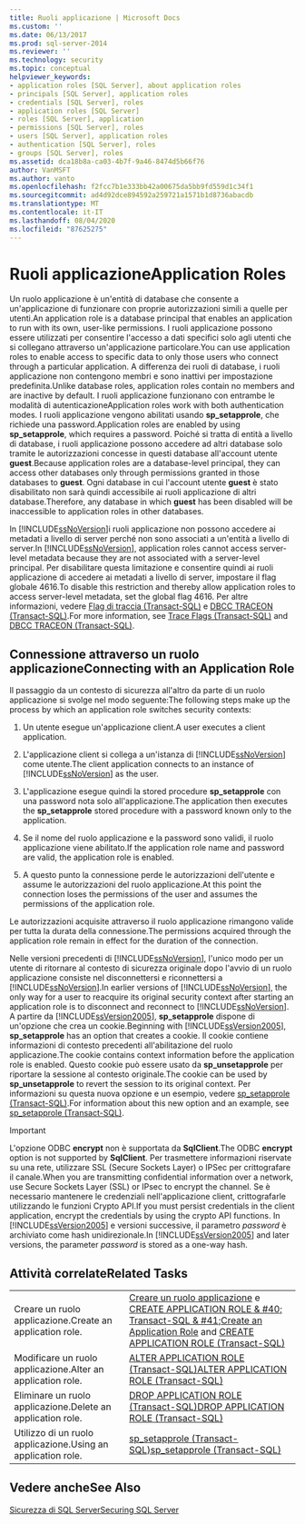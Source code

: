 ```yaml
---
title: Ruoli applicazione | Microsoft Docs
ms.custom: ''
ms.date: 06/13/2017
ms.prod: sql-server-2014
ms.reviewer: ''
ms.technology: security
ms.topic: conceptual
helpviewer_keywords:
- application roles [SQL Server], about application roles
- principals [SQL Server], application roles
- credentials [SQL Server], roles
- application roles [SQL Server]
- roles [SQL Server], application
- permissions [SQL Server], roles
- users [SQL Server], application roles
- authentication [SQL Server], roles
- groups [SQL Server], roles
ms.assetid: dca18b8a-ca03-4b7f-9a46-8474d5b66f76
author: VanMSFT
ms.author: vanto
ms.openlocfilehash: f2fcc7b1e333bb42a00675da5bb9fd559d1c34f1
ms.sourcegitcommit: ad4d92dce894592a259721a1571b1d8736abacdb
ms.translationtype: MT
ms.contentlocale: it-IT
ms.lasthandoff: 08/04/2020
ms.locfileid: "87625275"
---
```

# <a name="application-roles"></a><span data-ttu-id="ea1de-102">Ruoli applicazione</span><span class="sxs-lookup"><span data-stu-id="ea1de-102">Application Roles</span></span>
  <span data-ttu-id="ea1de-103">Un ruolo applicazione è un'entità di database che consente a un'applicazione di funzionare con proprie autorizzazioni simili a quelle per utenti.</span><span class="sxs-lookup"><span data-stu-id="ea1de-103">An application role is a database principal that enables an application to run with its own, user-like permissions.</span></span> <span data-ttu-id="ea1de-104">I ruoli applicazione possono essere utilizzati per consentire l'accesso a dati specifici solo agli utenti che si collegano attraverso un'applicazione particolare.</span><span class="sxs-lookup"><span data-stu-id="ea1de-104">You can use application roles to enable access to specific data to only those users who connect through a particular application.</span></span> <span data-ttu-id="ea1de-105">A differenza dei ruoli di database, i ruoli applicazione non contengono membri e sono inattivi per impostazione predefinita.</span><span class="sxs-lookup"><span data-stu-id="ea1de-105">Unlike database roles, application roles contain no members and are inactive by default.</span></span> <span data-ttu-id="ea1de-106">I ruoli applicazione funzionano con entrambe le modalità di autenticazione</span><span class="sxs-lookup"><span data-stu-id="ea1de-106">Application roles work with both authentication modes.</span></span> <span data-ttu-id="ea1de-107">I ruoli applicazione vengono abilitati usando **sp_setapprole**, che richiede una password.</span><span class="sxs-lookup"><span data-stu-id="ea1de-107">Application roles are enabled by using **sp_setapprole**, which requires a password.</span></span> <span data-ttu-id="ea1de-108">Poiché si tratta di entità a livello di database, i ruoli applicazione possono accedere ad altri database solo tramite le autorizzazioni concesse in questi database all'account utente **guest**.</span><span class="sxs-lookup"><span data-stu-id="ea1de-108">Because application roles are a database-level principal, they can access other databases only through permissions granted in those databases to **guest**.</span></span> <span data-ttu-id="ea1de-109">Ogni database in cui l'account utente **guest** è stato disabilitato non sarà quindi accessibile ai ruoli applicazione di altri database.</span><span class="sxs-lookup"><span data-stu-id="ea1de-109">Therefore, any database in which **guest** has been disabled will be inaccessible to application roles in other databases.</span></span>  
  
 <span data-ttu-id="ea1de-110">In [!INCLUDE[ssNoVersion](../../../includes/ssnoversion-md.md)]i ruoli applicazione non possono accedere ai metadati a livello di server perché non sono associati a un'entità a livello di server.</span><span class="sxs-lookup"><span data-stu-id="ea1de-110">In [!INCLUDE[ssNoVersion](../../../includes/ssnoversion-md.md)], application roles cannot access server-level metadata because they are not associated with a server-level principal.</span></span> <span data-ttu-id="ea1de-111">Per disabilitare questa limitazione e consentire quindi ai ruoli applicazione di accedere ai metadati a livello di server, impostare il flag globale 4616.</span><span class="sxs-lookup"><span data-stu-id="ea1de-111">To disable this restriction and thereby allow application roles to access server-level metadata, set the global flag 4616.</span></span> <span data-ttu-id="ea1de-112">Per altre informazioni, vedere [Flag di traccia &#40;Transact-SQL&#41;](/sql/t-sql/database-console-commands/dbcc-traceon-trace-flags-transact-sql) e [DBCC TRACEON &#40;Transact-SQL&#41;](/sql/t-sql/database-console-commands/dbcc-traceon-transact-sql).</span><span class="sxs-lookup"><span data-stu-id="ea1de-112">For more information, see [Trace Flags &#40;Transact-SQL&#41;](/sql/t-sql/database-console-commands/dbcc-traceon-trace-flags-transact-sql) and [DBCC TRACEON &#40;Transact-SQL&#41;](/sql/t-sql/database-console-commands/dbcc-traceon-transact-sql).</span></span>  
  
## <a name="connecting-with-an-application-role"></a><span data-ttu-id="ea1de-113">Connessione attraverso un ruolo applicazione</span><span class="sxs-lookup"><span data-stu-id="ea1de-113">Connecting with an Application Role</span></span>  
 <span data-ttu-id="ea1de-114">Il passaggio da un contesto di sicurezza all'altro da parte di un ruolo applicazione si svolge nel modo seguente:</span><span class="sxs-lookup"><span data-stu-id="ea1de-114">The following steps make up the process by which an application role switches security contexts:</span></span>  
  
1.  <span data-ttu-id="ea1de-115">Un utente esegue un'applicazione client.</span><span class="sxs-lookup"><span data-stu-id="ea1de-115">A user executes a client application.</span></span>  
  
2.  <span data-ttu-id="ea1de-116">L'applicazione client si collega a un'istanza di [!INCLUDE[ssNoVersion](../../../includes/ssnoversion-md.md)] come utente.</span><span class="sxs-lookup"><span data-stu-id="ea1de-116">The client application connects to an instance of [!INCLUDE[ssNoVersion](../../../includes/ssnoversion-md.md)] as the user.</span></span>  
  
3.  <span data-ttu-id="ea1de-117">L'applicazione esegue quindi la stored procedure **sp_setapprole** con una password nota solo all'applicazione.</span><span class="sxs-lookup"><span data-stu-id="ea1de-117">The application then executes the **sp_setapprole** stored procedure with a password known only to the application.</span></span>  
  
4.  <span data-ttu-id="ea1de-118">Se il nome del ruolo applicazione e la password sono validi, il ruolo applicazione viene abilitato.</span><span class="sxs-lookup"><span data-stu-id="ea1de-118">If the application role name and password are valid, the application role is enabled.</span></span>  
  
5.  <span data-ttu-id="ea1de-119">A questo punto la connessione perde le autorizzazioni dell'utente e assume le autorizzazioni del ruolo applicazione.</span><span class="sxs-lookup"><span data-stu-id="ea1de-119">At this point the connection loses the permissions of the user and assumes the permissions of the application role.</span></span>  
  
 <span data-ttu-id="ea1de-120">Le autorizzazioni acquisite attraverso il ruolo applicazione rimangono valide per tutta la durata della connessione.</span><span class="sxs-lookup"><span data-stu-id="ea1de-120">The permissions acquired through the application role remain in effect for the duration of the connection.</span></span>  
  
 <span data-ttu-id="ea1de-121">Nelle versioni precedenti di [!INCLUDE[ssNoVersion](../../../includes/ssnoversion-md.md)], l'unico modo per un utente di ritornare al contesto di sicurezza originale dopo l'avvio di un ruolo applicazione consiste nel disconnettersi e riconnettersi a [!INCLUDE[ssNoVersion](../../../includes/ssnoversion-md.md)].</span><span class="sxs-lookup"><span data-stu-id="ea1de-121">In earlier versions of [!INCLUDE[ssNoVersion](../../../includes/ssnoversion-md.md)], the only way for a user to reacquire its original security context after starting an application role is to disconnect and reconnect to [!INCLUDE[ssNoVersion](../../../includes/ssnoversion-md.md)].</span></span> <span data-ttu-id="ea1de-122">A partire da [!INCLUDE[ssVersion2005](../../../includes/ssversion2005-md.md)], **sp_setapprole** dispone di un'opzione che crea un cookie.</span><span class="sxs-lookup"><span data-stu-id="ea1de-122">Beginning with [!INCLUDE[ssVersion2005](../../../includes/ssversion2005-md.md)], **sp_setapprole** has an option that creates a cookie.</span></span> <span data-ttu-id="ea1de-123">Il cookie contiene informazioni di contesto precedenti all'abilitazione del ruolo applicazione.</span><span class="sxs-lookup"><span data-stu-id="ea1de-123">The cookie contains context information before the application role is enabled.</span></span> <span data-ttu-id="ea1de-124">Questo cookie può essere usato da **sp_unsetapprole** per riportare la sessione al contesto originale.</span><span class="sxs-lookup"><span data-stu-id="ea1de-124">The cookie can be used by **sp_unsetapprole** to revert the session to its original context.</span></span> <span data-ttu-id="ea1de-125">Per informazioni su questa nuova opzione e un esempio, vedere [sp_setapprole &#40;Transact-SQL&#41;](/sql/relational-databases/system-stored-procedures/sp-setapprole-transact-sql).</span><span class="sxs-lookup"><span data-stu-id="ea1de-125">For information about this new option and an example, see [sp_setapprole &#40;Transact-SQL&#41;](/sql/relational-databases/system-stored-procedures/sp-setapprole-transact-sql).</span></span>  
  
> [!IMPORTANT]  
>  <span data-ttu-id="ea1de-126">L'opzione ODBC **encrypt** non è supportata da **SqlClient**.</span><span class="sxs-lookup"><span data-stu-id="ea1de-126">The ODBC **encrypt** option is not supported by **SqlClient**.</span></span> <span data-ttu-id="ea1de-127">Per trasmettere informazioni riservate su una rete, utilizzare SSL (Secure Sockets Layer) o IPSec per crittografare il canale.</span><span class="sxs-lookup"><span data-stu-id="ea1de-127">When you are transmitting confidential information over a network, use Secure Sockets Layer (SSL) or IPsec to encrypt the channel.</span></span> <span data-ttu-id="ea1de-128">Se è necessario mantenere le credenziali nell'applicazione client, crittografarle utilizzando le funzioni Crypto API.</span><span class="sxs-lookup"><span data-stu-id="ea1de-128">If you must persist credentials in the client application, encrypt the credentials by using the crypto API functions.</span></span> <span data-ttu-id="ea1de-129">In [!INCLUDE[ssVersion2005](../../../includes/ssversion2005-md.md)] e versioni successive, il parametro *password* è archiviato come hash unidirezionale.</span><span class="sxs-lookup"><span data-stu-id="ea1de-129">In [!INCLUDE[ssVersion2005](../../../includes/ssversion2005-md.md)] and later versions, the parameter *password* is stored as a one-way hash.</span></span>  
  
## <a name="related-tasks"></a><span data-ttu-id="ea1de-130">Attività correlate</span><span class="sxs-lookup"><span data-stu-id="ea1de-130">Related Tasks</span></span>  
  
|||  
|-|-|  
|<span data-ttu-id="ea1de-131">Creare un ruolo applicazione.</span><span class="sxs-lookup"><span data-stu-id="ea1de-131">Create an application role.</span></span>|<span data-ttu-id="ea1de-132">[Creare un ruolo applicazione](create-an-application-role.md) e [CREATE APPLICATION ROLE & #40; Transact-SQL & #41;](/sql/t-sql/statements/create-application-role-transact-sql)</span><span class="sxs-lookup"><span data-stu-id="ea1de-132">[Create an Application Role](create-an-application-role.md) and [CREATE APPLICATION ROLE &#40;Transact-SQL&#41;](/sql/t-sql/statements/create-application-role-transact-sql)</span></span>|  
|<span data-ttu-id="ea1de-133">Modificare un ruolo applicazione.</span><span class="sxs-lookup"><span data-stu-id="ea1de-133">Alter an application role.</span></span>|[<span data-ttu-id="ea1de-134">ALTER APPLICATION ROLE &#40;Transact-SQL&#41;</span><span class="sxs-lookup"><span data-stu-id="ea1de-134">ALTER APPLICATION ROLE &#40;Transact-SQL&#41;</span></span>](/sql/t-sql/statements/alter-application-role-transact-sql)|  
|<span data-ttu-id="ea1de-135">Eliminare un ruolo applicazione.</span><span class="sxs-lookup"><span data-stu-id="ea1de-135">Delete an application role.</span></span>|[<span data-ttu-id="ea1de-136">DROP APPLICATION ROLE &#40;Transact-SQL&#41;</span><span class="sxs-lookup"><span data-stu-id="ea1de-136">DROP APPLICATION ROLE &#40;Transact-SQL&#41;</span></span>](/sql/t-sql/statements/drop-application-role-transact-sql)|  
|<span data-ttu-id="ea1de-137">Utilizzo di un ruolo applicazione.</span><span class="sxs-lookup"><span data-stu-id="ea1de-137">Using an application role.</span></span>|[<span data-ttu-id="ea1de-138">sp_setapprole &#40;Transact-SQL&#41;</span><span class="sxs-lookup"><span data-stu-id="ea1de-138">sp_setapprole &#40;Transact-SQL&#41;</span></span>](/sql/relational-databases/system-stored-procedures/sp-setapprole-transact-sql)|  
  
## <a name="see-also"></a><span data-ttu-id="ea1de-139">Vedere anche</span><span class="sxs-lookup"><span data-stu-id="ea1de-139">See Also</span></span>  
 [<span data-ttu-id="ea1de-140">Sicurezza di SQL Server</span><span class="sxs-lookup"><span data-stu-id="ea1de-140">Securing SQL Server</span></span>](../securing-sql-server.md)  
  
  
